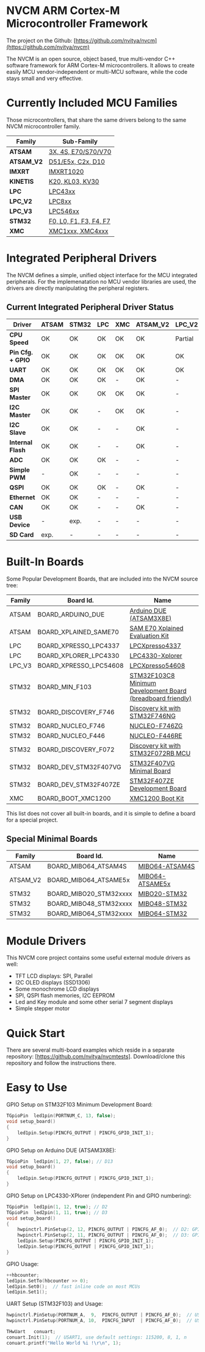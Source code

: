 # NVCM ARM Cortex-M Microcontroller Framework

The project on the Github: [https://github.com/nvitya/nvcm](https://github.com/nvitya/nvcm)

The NVCM is an open source, object based, true multi-vendor C++ software framework for ARM Cortex-M microcontrollers. It allows to create easily MCU vendor-independent or multi-MCU software, while the code stays small and very effective.

# Currently Included MCU Families

Those microcontrollers, that share the same drivers belong to the same NVCM microcontroller family.

__Family__   | __Sub-Family__
-------------|------------------------
__ATSAM__    | [3X, 4S, E70/S70/V70](https://github.com/nvitya/nvcm/blob/master/mcu/ATSAM/src/mcu_builtin.h)
__ATSAM_V2__ | [D51/E5x, C2x, D10](https://github.com/nvitya/nvcm/blob/master/mcu/ATSAM_V2/src/mcu_builtin.h)
__IMXRT__    | [IMXRT1020](https://github.com/nvitya/nvcm/blob/master/mcu/IMXRT/src/mcu_builtin.h)
__KINETIS__  | [K20, KL03, KV30](https://github.com/nvitya/nvcm/blob/master/mcu/KINETIS/src/mcu_builtin.h)
__LPC__      | [LPC43xx](https://github.com/nvitya/nvcm/blob/master/mcu/LPC/src/mcu_builtin.h)
__LPC_V2__   | [LPC8xx](https://github.com/nvitya/nvcm/blob/master/mcu/LPC_V2/src/mcu_builtin.h)
__LPC_V3__   | [LPC546xx](https://github.com/nvitya/nvcm/blob/master/mcu/LPC_V3/src/mcu_builtin.h)
__STM32__    | [F0, L0, F1, F3, F4, F7](https://github.com/nvitya/nvcm/blob/master/mcu/STM32/src/mcu_builtin.h)
__XMC__      | [XMC1xxx, XMC4xxx](https://github.com/nvitya/nvcm/blob/master/mcu/XMC/src/mcu_builtin.h)


# Integrated Peripheral Drivers

The NVCM defines a simple, unified object interface for the MCU integrated peripherals. For the implemenatation no MCU vendor libraries are used, the drivers are directly manipulating the peripheral registers.

## Current Integrated Peripheral Driver Status

  Driver              |__ATSAM__|__STM32__|__LPC__|__XMC__|__ATSAM_V2__|__LPC_V2__|__LPC_V3__|__IMXRT__|__KINETIS__|
----------------------|---------|---------|-------|-------|------------|----------|----------|---------|-----------|
__CPU Speed__         | OK      | OK      | OK    | OK    | OK         | Partial  | OK       | OK      | Partial   |
__Pin Cfg. + GPIO__   | OK      | OK      | OK    | OK    | OK         | OK       | OK       | OK      | OK        |
__UART__              | OK      | OK      | OK    | OK    | OK         | OK       | OK       | OK      | OK        |
__DMA__               | OK      | OK      | OK    | -     | OK         | -        | OK       | -       | -         |
__SPI Master__        | OK      | OK      | OK    | OK    | OK         | -        | OK       | -       | -         |
__I2C Master__        | OK      | OK      | -     | OK    | OK         | -        | OK       | -       | -         |
__I2C Slave__         | OK      | OK      | -     | -     | OK         | -        | -        | -       | -         |
__Internal Flash__    | OK      | OK      | -     | -     | OK         | -        | -        | -       | -         |
__ADC__               | OK      | OK      | OK    | -     | -          | -        | -        | -       | -         |
__Simple PWM__        | -       | OK      | -     | -     | -          | -        | -        | -       | -         |
__QSPI__              | OK      | OK      | OK    | -     | OK         | -        | OK       | -       | -         |
__Ethernet__          | OK      | OK      | -     | -     | -          | -        | -        | -       | -         |
__CAN__               | OK      | OK      | -     | -     | OK         | -        | -        | -       | -         |
__USB Device__        | -       | exp.    | -     | -     | -          | -        | -        | -       | -         |
__SD Card__           | exp.    | -       | -     | -     | -          | -        | -        | -       | -         |

# Built-In Boards

Some Popular Development Boards, that are included into the NVCM source tree:

__Family__ | __Board Id.__          | __Name__
-----------|------------------------|-------------------------------------
ATSAM      | BOARD_ARDUINO_DUE      | [Arduino DUE (ATSAM3X8E)](https://store.arduino.cc/usa/arduino-due)
ATSAM      | BOARD_XPLAINED_SAME70  | [SAM E70 Xplained Evaluation Kit](http://www.microchip.com/DevelopmentTools/ProductDetails.aspx?PartNO=ATSAME70-XPLD)
LPC        | BOARD_XPRESSO_LPC4337  | [LPCXpresso4337](https://www.nxp.com/support/developer-resources/hardware-development-tools/lpcxpresso-boards/lpcxpresso4337-development-board:OM13070)
LPC        | BOARD_XPLORER_LPC4330  | [LPC4330-Xplorer](https://www.nxp.com/support/developer-resources/hardware-development-tools/lpcxpresso-boards/lpc4330-xplorer-board:OM13027)
LPC_V3     | BOARD_XPRESSO_LPC54608 | [LPCXpresso54608](https://www.nxp.com/support/developer-resources/hardware-development-tools/lpcxpresso-boards/lpcxpresso-development-board-for-lpc5460x-mcus:OM13092)
STM32      | BOARD_MIN_F103         | [STM32F103C8 Minimum Development Board (breadboard friendly)](https://www.aliexpress.com/w/wholesale-stm32f103c8t6-minimum.html)
STM32      | BOARD_DISCOVERY_F746   | [Discovery kit with STM32F746NG](https://www.st.com/en/evaluation-tools/32f746gdiscovery.html)
STM32      | BOARD_NUCLEO_F746      | [NUCLEO-F746ZG](http://www.st.com/en/evaluation-tools/nucleo-f746zg.html)
STM32      | BOARD_NUCLEO_F446      | [NUCLEO-F446RE](http://www.st.com/en/evaluation-tools/nucleo-f446re.html)
STM32      | BOARD_DISCOVERY_F072   | [Discovery kit with STM32F072RB MCU](http://www.st.com/en/evaluation-tools/32f072bdiscovery.html)
STM32      | BOARD_DEV_STM32F407VG  | [STM32F407VG Minimal Board](https://www.aliexpress.com/item/STM32F4Discovery-STM32F407VGT6-ARM-Cortex-M4-32bit-MCU-Core-Development-Board/32757497307.html)
STM32      | BOARD_DEV_STM32F407ZE  | [STM32F407ZE Development Board](https://www.aliexpress.com/item/Free-shipping-STM32F407ZET6-development-board-M4-STM32F4-core-board-arm-development-board-cortex-M4/32689262341.html)
XMC        | BOARD_BOOT_XMC1200     | [XMC1200 Boot Kit](https://www.infineon.com/cms/de/product/evaluation-boards/kit_xmc12_boot_001/)

This list does not cover all built-in boards, and it is simple to define a board for a special project.

## Special Minimal Boards

__Family__ | __Board Id.__          | __Name__
-----------|------------------------|-------------------------------------
ATSAM      | BOARD_MIBO64_ATSAM4S   | [MIBO64-ATSAM4S](https://github.com/nvitya/minimal_boards/tree/master/mibo64_atsam4s)
ATSAM_V2   | BOARD_MIBO64_ATSAME5x  | [MIBO64-ATSAME5x](https://github.com/nvitya/minimal_boards/tree/master/mibo64-atsame5x)
STM32      | BOARD_MIBO20_STM32xxxx | [MIBO20-STM32](https://github.com/nvitya/minimal_boards/tree/master/mibo20_stm32)
STM32      | BOARD_MIBO48_STM32xxxx | [MIBO48-STM32](https://github.com/nvitya/minimal_boards/tree/master/mibo48_stm32)
STM32      | BOARD_MIBO64_STM32xxxx | [MIBO64-STM32](https://github.com/nvitya/minimal_boards/tree/master/mibo64_stm32)

# Module Drivers

This NVCM core project contains some useful external module drivers as well:
 * TFT LCD displays: SPI, Parallel
 * I2C OLED displays (SSD1306)
 * Some monochrome LCD displays
 * SPI, QSPI flash memories, I2C EEPROM
 * Led and Key module and some other serial 7 segment displays
 * Simple stepper motor

# Quick Start

There are several multi-board examples which reside in a separate repository: [https://github.com/nvitya/nvcmtests].
Download/clone this repository and follow the instructions there.

# Easy to Use

GPIO Setup on STM32F103 Minimum Development Board:
```C++
TGpioPin  led1pin(PORTNUM_C, 13, false);
void setup_board()
{
	led1pin.Setup(PINCFG_OUTPUT | PINCFG_GPIO_INIT_1);
}
```

GPIO Setup on Arduino DUE (ATSAM3X8E):
```C++
TGpioPin  led1pin(1, 27, false); // D13
void setup_board()
{
	led1pin.Setup(PINCFG_OUTPUT | PINCFG_GPIO_INIT_1);
}
```

GPIO Setup on LPC4330-XPlorer (independent Pin and GPIO numbering):
```C++
TGpioPin  led1pin(1, 12, true); // D2
TGpioPin  led2pin(1, 11, true); // D3
void setup_board()
{
	hwpinctrl.PinSetup(2, 12, PINCFG_OUTPUT | PINCFG_AF_0);  // D2: GPIO_1_12, pad B9
	hwpinctrl.PinSetup(2, 11, PINCFG_OUTPUT | PINCFG_AF_0);  // D3: GPIO_1_11, pad A9
	led1pin.Setup(PINCFG_OUTPUT | PINCFG_GPIO_INIT_1);
	led2pin.Setup(PINCFG_OUTPUT | PINCFG_GPIO_INIT_1);
}
```
GPIO Usage:
```C++
++hbcounter;
led1pin.SetTo(hbcounter >> 0);
led1pin.Set0();  // fast inline code on most MCUs
led1pin.Set1();
```
UART Setup (STM32F103) and Usage:
```C++
hwpinctrl.PinSetup(PORTNUM_A,  9,  PINCFG_OUTPUT | PINCFG_AF_0);  // USART1_TX
hwpinctrl.PinSetup(PORTNUM_A, 10,  PINCFG_INPUT  | PINCFG_AF_0);  // USART1_RX

THwUart   conuart;
conuart.Init(1);  // USART1, use default settings: 115200, 8, 1, n
conuart.printf("Hello World %i !\r\n", 1);
```
